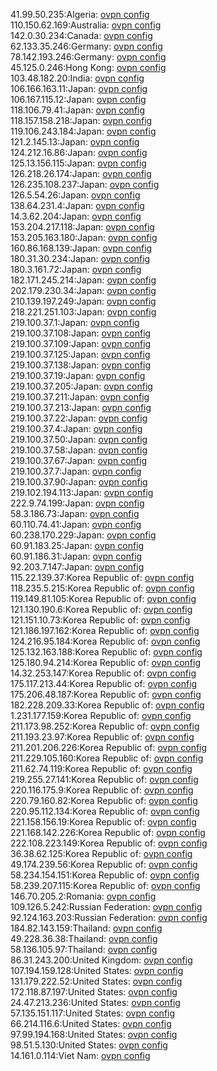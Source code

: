 41.99.50.235:Algeria: [ovpn config](vpn/41_99_50_235.ovpn)  
110.150.62.169:Australia: [ovpn config](vpn/110_150_62_169.ovpn)  
142.0.30.234:Canada: [ovpn config](vpn/142_0_30_234.ovpn)  
62.133.35.246:Germany: [ovpn config](vpn/62_133_35_246.ovpn)  
78.142.193.246:Germany: [ovpn config](vpn/78_142_193_246.ovpn)  
45.125.0.246:Hong Kong: [ovpn config](vpn/45_125_0_246.ovpn)  
103.48.182.20:India: [ovpn config](vpn/103_48_182_20.ovpn)  
106.166.163.11:Japan: [ovpn config](vpn/106_166_163_11.ovpn)  
106.167.115.12:Japan: [ovpn config](vpn/106_167_115_12.ovpn)  
118.106.79.41:Japan: [ovpn config](vpn/118_106_79_41.ovpn)  
118.157.158.218:Japan: [ovpn config](vpn/118_157_158_218.ovpn)  
119.106.243.184:Japan: [ovpn config](vpn/119_106_243_184.ovpn)  
121.2.145.13:Japan: [ovpn config](vpn/121_2_145_13.ovpn)  
124.212.16.86:Japan: [ovpn config](vpn/124_212_16_86.ovpn)  
125.13.156.115:Japan: [ovpn config](vpn/125_13_156_115.ovpn)  
126.218.26.174:Japan: [ovpn config](vpn/126_218_26_174.ovpn)  
126.235.108.237:Japan: [ovpn config](vpn/126_235_108_237.ovpn)  
126.5.54.26:Japan: [ovpn config](vpn/126_5_54_26.ovpn)  
138.64.231.4:Japan: [ovpn config](vpn/138_64_231_4.ovpn)  
14.3.62.204:Japan: [ovpn config](vpn/14_3_62_204.ovpn)  
153.204.217.118:Japan: [ovpn config](vpn/153_204_217_118.ovpn)  
153.205.163.180:Japan: [ovpn config](vpn/153_205_163_180.ovpn)  
160.86.168.139:Japan: [ovpn config](vpn/160_86_168_139.ovpn)  
180.31.30.234:Japan: [ovpn config](vpn/180_31_30_234.ovpn)  
180.3.161.72:Japan: [ovpn config](vpn/180_3_161_72.ovpn)  
182.171.245.214:Japan: [ovpn config](vpn/182_171_245_214.ovpn)  
202.179.230.34:Japan: [ovpn config](vpn/202_179_230_34.ovpn)  
210.139.197.249:Japan: [ovpn config](vpn/210_139_197_249.ovpn)  
218.221.251.103:Japan: [ovpn config](vpn/218_221_251_103.ovpn)  
219.100.37.1:Japan: [ovpn config](vpn/219_100_37_1.ovpn)  
219.100.37.108:Japan: [ovpn config](vpn/219_100_37_108.ovpn)  
219.100.37.109:Japan: [ovpn config](vpn/219_100_37_109.ovpn)  
219.100.37.125:Japan: [ovpn config](vpn/219_100_37_125.ovpn)  
219.100.37.138:Japan: [ovpn config](vpn/219_100_37_138.ovpn)  
219.100.37.19:Japan: [ovpn config](vpn/219_100_37_19.ovpn)  
219.100.37.205:Japan: [ovpn config](vpn/219_100_37_205.ovpn)  
219.100.37.211:Japan: [ovpn config](vpn/219_100_37_211.ovpn)  
219.100.37.213:Japan: [ovpn config](vpn/219_100_37_213.ovpn)  
219.100.37.22:Japan: [ovpn config](vpn/219_100_37_22.ovpn)  
219.100.37.4:Japan: [ovpn config](vpn/219_100_37_4.ovpn)  
219.100.37.50:Japan: [ovpn config](vpn/219_100_37_50.ovpn)  
219.100.37.58:Japan: [ovpn config](vpn/219_100_37_58.ovpn)  
219.100.37.67:Japan: [ovpn config](vpn/219_100_37_67.ovpn)  
219.100.37.7:Japan: [ovpn config](vpn/219_100_37_7.ovpn)  
219.100.37.90:Japan: [ovpn config](vpn/219_100_37_90.ovpn)  
219.102.194.113:Japan: [ovpn config](vpn/219_102_194_113.ovpn)  
222.9.74.199:Japan: [ovpn config](vpn/222_9_74_199.ovpn)  
58.3.186.73:Japan: [ovpn config](vpn/58_3_186_73.ovpn)  
60.110.74.41:Japan: [ovpn config](vpn/60_110_74_41.ovpn)  
60.238.170.229:Japan: [ovpn config](vpn/60_238_170_229.ovpn)  
60.91.183.25:Japan: [ovpn config](vpn/60_91_183_25.ovpn)  
60.91.186.31:Japan: [ovpn config](vpn/60_91_186_31.ovpn)  
92.203.7.147:Japan: [ovpn config](vpn/92_203_7_147.ovpn)  
115.22.139.37:Korea Republic of: [ovpn config](vpn/115_22_139_37.ovpn)  
118.235.5.215:Korea Republic of: [ovpn config](vpn/118_235_5_215.ovpn)  
119.149.81.105:Korea Republic of: [ovpn config](vpn/119_149_81_105.ovpn)  
121.130.190.6:Korea Republic of: [ovpn config](vpn/121_130_190_6.ovpn)  
121.151.10.73:Korea Republic of: [ovpn config](vpn/121_151_10_73.ovpn)  
121.186.197.162:Korea Republic of: [ovpn config](vpn/121_186_197_162.ovpn)  
124.216.95.184:Korea Republic of: [ovpn config](vpn/124_216_95_184.ovpn)  
125.132.163.188:Korea Republic of: [ovpn config](vpn/125_132_163_188.ovpn)  
125.180.94.214:Korea Republic of: [ovpn config](vpn/125_180_94_214.ovpn)  
14.32.253.147:Korea Republic of: [ovpn config](vpn/14_32_253_147.ovpn)  
175.117.213.44:Korea Republic of: [ovpn config](vpn/175_117_213_44.ovpn)  
175.206.48.187:Korea Republic of: [ovpn config](vpn/175_206_48_187.ovpn)  
182.228.209.33:Korea Republic of: [ovpn config](vpn/182_228_209_33.ovpn)  
1.231.177.159:Korea Republic of: [ovpn config](vpn/1_231_177_159.ovpn)  
211.173.98.252:Korea Republic of: [ovpn config](vpn/211_173_98_252.ovpn)  
211.193.23.97:Korea Republic of: [ovpn config](vpn/211_193_23_97.ovpn)  
211.201.206.226:Korea Republic of: [ovpn config](vpn/211_201_206_226.ovpn)  
211.229.105.160:Korea Republic of: [ovpn config](vpn/211_229_105_160.ovpn)  
211.62.74.119:Korea Republic of: [ovpn config](vpn/211_62_74_119.ovpn)  
219.255.27.141:Korea Republic of: [ovpn config](vpn/219_255_27_141.ovpn)  
220.116.175.9:Korea Republic of: [ovpn config](vpn/220_116_175_9.ovpn)  
220.79.160.82:Korea Republic of: [ovpn config](vpn/220_79_160_82.ovpn)  
220.95.112.134:Korea Republic of: [ovpn config](vpn/220_95_112_134.ovpn)  
221.158.156.19:Korea Republic of: [ovpn config](vpn/221_158_156_19.ovpn)  
221.168.142.226:Korea Republic of: [ovpn config](vpn/221_168_142_226.ovpn)  
222.108.223.149:Korea Republic of: [ovpn config](vpn/222_108_223_149.ovpn)  
36.38.62.125:Korea Republic of: [ovpn config](vpn/36_38_62_125.ovpn)  
49.174.239.56:Korea Republic of: [ovpn config](vpn/49_174_239_56.ovpn)  
58.234.154.151:Korea Republic of: [ovpn config](vpn/58_234_154_151.ovpn)  
58.239.207.115:Korea Republic of: [ovpn config](vpn/58_239_207_115.ovpn)  
146.70.205.2:Romania: [ovpn config](vpn/146_70_205_2.ovpn)  
109.126.5.242:Russian Federation: [ovpn config](vpn/109_126_5_242.ovpn)  
92.124.163.203:Russian Federation: [ovpn config](vpn/92_124_163_203.ovpn)  
184.82.143.159:Thailand: [ovpn config](vpn/184_82_143_159.ovpn)  
49.228.36.38:Thailand: [ovpn config](vpn/49_228_36_38.ovpn)  
58.136.105.97:Thailand: [ovpn config](vpn/58_136_105_97.ovpn)  
86.31.243.200:United Kingdom: [ovpn config](vpn/86_31_243_200.ovpn)  
107.194.159.128:United States: [ovpn config](vpn/107_194_159_128.ovpn)  
131.179.222.52:United States: [ovpn config](vpn/131_179_222_52.ovpn)  
172.118.87.197:United States: [ovpn config](vpn/172_118_87_197.ovpn)  
24.47.213.236:United States: [ovpn config](vpn/24_47_213_236.ovpn)  
57.135.151.117:United States: [ovpn config](vpn/57_135_151_117.ovpn)  
66.214.116.6:United States: [ovpn config](vpn/66_214_116_6.ovpn)  
97.99.194.168:United States: [ovpn config](vpn/97_99_194_168.ovpn)  
98.51.5.130:United States: [ovpn config](vpn/98_51_5_130.ovpn)  
14.161.0.114:Viet Nam: [ovpn config](vpn/14_161_0_114.ovpn)  
